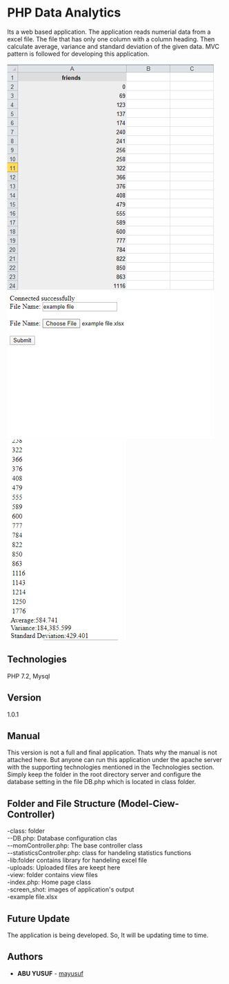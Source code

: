 # PHP Data Analytics

Its a web based application. The application reads numerial data from a excel file. The file that has only one column with a column heading. Then calculate average, variance and standard deviation of the given data. MVC pattern is followed for developing this application.

![Screenshot](screen_shot/ex_excel.png)
![Screenshot](screen_shot/home.png)
![Screenshot](screen_shot/stat.png)

## Technologies

PHP 7.2, Mysql

## Version

1.0.1

## Manual
This version is not a full and final application. Thats why the manual is not attached here. But anyone can run this application under the apache server with the supporting technologies mentioned in the Technologies section. Simply keep the folder in the root directory server and configure the database setting in the file DB.php which is located in class folder. 

## Folder and File Structure (Model-Ciew-Controller)
  -class: folder  
  --DB.php: Database configuration clas  
  --momController.php: The base controller class  
  --statisticsController.php: class for handeling statistics functions  
  -lib:folder contains library for handeling excel file  
  -uploads: Uploaded files are keept here  
  -view: folder contains view files  
  -index.php: Home page class  
  -screen_shot: images of application's output  
  -example file.xlsx  

## Future Update
The application is being developed. So, It will be updating time to time.  

## Authors

* **ABU YUSUF** - [mayusuf](https://github.com/mayusuf)